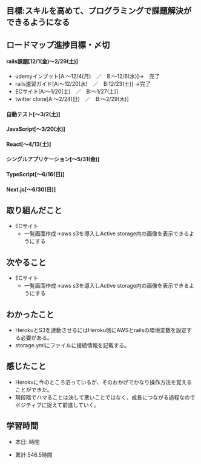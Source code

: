 ## 目標:スキルを高めて、プログラミングで課題解決ができるようになる

## ロードマップ進捗目標・〆切
#### rails課題[12/1(金)～2/29(土)]
* udemyインプット[A:～12/4(月)　／　B:～12/6(水)]→　完了
* rails速習ガイド[A:～12/20(水)　／　B:12/23(土)]
→完了
* ECサイト[A:～1/20(土)　／　B:～1/27(土)]
* twitter clone[A:～2/24(日)　／　B:～2/29(木)]

#### 自動テスト[～3/2(土)]
#### JavaScript[～3/20(水)]
#### React[～4/13(土)]
#### シングルアプリケーション[～5/31(金)]
#### TypeScript[～6/16(日)]
#### Next.js[～6/30(日)]


## 取り組んだこと
- ECサイト
  - 一覧画面作成→aws s3を導入しActive storage内の画像を表示できるようにする


## 次やること
- ECサイト
  - 一覧画面作成→aws s3を導入しActive storage内の画像を表示できるようにする
  
## わかったこと
* HerokuとS3を連動させるにはHeroku側にAWSとrailsの環境変数を設定する必要がある。
* storage.ymlにファイルに接続情報を記載する。

## 感じたこと
- Herokuに今のところ沼っているが、そのおかげでかなり操作方法を覚えることができた。
- 現段階でハマることは決して悪いことではなく、成長につながる過程なのでポジティブに捉えて前進していく。
  
## 学習時間
- 本日:.時間

- 累計:546.5時間
